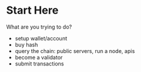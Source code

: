 
# Start Here

What are you trying to do?

- setup wallet/account
- buy hash
- query the chain: public servers, run a node, apis
- become a validator
- submit transactions